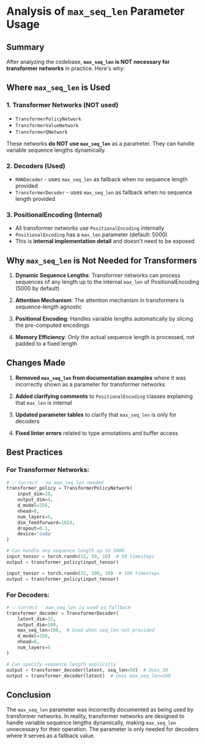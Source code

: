 # Analysis of `max_seq_len` Parameter Usage

## Summary

After analyzing the codebase, **`max_seq_len` is NOT necessary for transformer networks** in practice. Here's why:

## Where `max_seq_len` is Used

### 1. **Transformer Networks (NOT used)**
- `TransformerPolicyNetwork`
- `TransformerValueNetwork` 
- `TransformerQNetwork`

These networks **do NOT use `max_seq_len`** as a parameter. They can handle variable sequence lengths dynamically.

### 2. **Decoders (Used)**
- `RNNDecoder` - uses `max_seq_len` as fallback when no sequence length provided
- `TransformerDecoder` - uses `max_seq_len` as fallback when no sequence length provided

### 3. **PositionalEncoding (Internal)**
- All transformer networks use `PositionalEncoding` internally
- `PositionalEncoding` has a `max_len` parameter (default: 5000)
- This is **internal implementation detail** and doesn't need to be exposed

## Why `max_seq_len` is Not Needed for Transformers

1. **Dynamic Sequence Lengths**: Transformer networks can process sequences of any length up to the internal `max_len` of PositionalEncoding (5000 by default)

2. **Attention Mechanism**: The attention mechanism in transformers is sequence-length agnostic

3. **Positional Encoding**: Handles variable lengths automatically by slicing the pre-computed encodings

4. **Memory Efficiency**: Only the actual sequence length is processed, not padded to a fixed length

## Changes Made

1. **Removed `max_seq_len` from documentation examples** where it was incorrectly shown as a parameter for transformer networks

2. **Added clarifying comments** to `PositionalEncoding` classes explaining that `max_len` is internal

3. **Updated parameter tables** to clarify that `max_seq_len` is only for decoders

4. **Fixed linter errors** related to type annotations and buffer access

## Best Practices

### For Transformer Networks:
```python
# ✅ Correct - no max_seq_len needed
transformer_policy = TransformerPolicyNetwork(
    input_dim=10,
    output_dim=4,
    d_model=256,
    nhead=8,
    num_layers=6,
    dim_feedforward=1024,
    dropout=0.1,
    device='cuda'
)

# Can handle any sequence length up to 5000
input_tensor = torch.randn(32, 50, 10)  # 50 timesteps
output = transformer_policy(input_tensor)

input_tensor = torch.randn(32, 100, 10)  # 100 timesteps  
output = transformer_policy(input_tensor)
```

### For Decoders:
```python
# ✅ Correct - max_seq_len is used as fallback
transformer_decoder = TransformerDecoder(
    latent_dim=32,
    output_dim=100,
    max_seq_len=100,  # Used when seq_len not provided
    d_model=256,
    nhead=8,
    num_layers=6
)

# Can specify sequence length explicitly
output = transformer_decoder(latent, seq_len=50)  # Uses 50
output = transformer_decoder(latent)  # Uses max_seq_len=100
```

## Conclusion

The `max_seq_len` parameter was incorrectly documented as being used by transformer networks. In reality, transformer networks are designed to handle variable sequence lengths dynamically, making `max_seq_len` unnecessary for their operation. The parameter is only needed for decoders where it serves as a fallback value. 